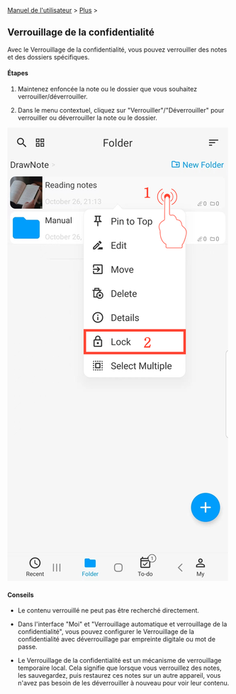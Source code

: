[Manuel de l'utilisateur](/dragonnest/drawnote/manual/fr) > [Plus](/dragonnest/drawnote/manual/en/more) >

Verrouillage de la confidentialité
---
Avec le Verrouillage de la confidentialité, vous pouvez verrouiller des notes et des dossiers spécifiques.

#### Étapes

1. Maintenez enfoncée la note ou le dossier que vous souhaitez verrouiller/déverrouiller.

2. Dans le menu contextuel, cliquez sur "Verrouiller"/"Déverrouiller" pour verrouiller ou déverrouiller la note ou le dossier.

![Verrouillage de la confidentialité](imgs/privacy_lock1.png)

#### Conseils
- Le contenu verrouillé ne peut pas être recherché directement.

- Dans l'interface "Moi" et "Verrouillage automatique et verrouillage de la confidentialité", vous pouvez configurer le Verrouillage de la confidentialité avec déverrouillage par empreinte digitale ou mot de passe.

- Le Verrouillage de la confidentialité est un mécanisme de verrouillage temporaire local. Cela signifie que lorsque vous verrouillez des notes, les sauvegardez, puis restaurez ces notes sur un autre appareil, vous n'avez pas besoin de les déverrouiller à nouveau pour voir leur contenu.